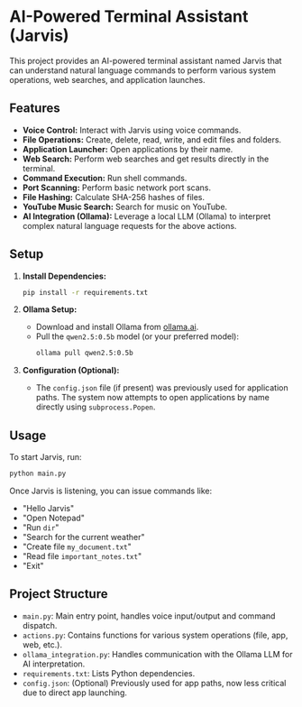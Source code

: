 # AI-Powered Terminal Assistant (Jarvis)

This project provides an AI-powered terminal assistant named Jarvis that can understand natural language commands to perform various system operations, web searches, and application launches.

## Features

- **Voice Control:** Interact with Jarvis using voice commands.
- **File Operations:** Create, delete, read, write, and edit files and folders.
- **Application Launcher:** Open applications by their name.
- **Web Search:** Perform web searches and get results directly in the terminal.
- **Command Execution:** Run shell commands.
- **Port Scanning:** Perform basic network port scans.
- **File Hashing:** Calculate SHA-256 hashes of files.
- **YouTube Music Search:** Search for music on YouTube.
- **AI Integration (Ollama):** Leverage a local LLM (Ollama) to interpret complex natural language requests for the above actions.

## Setup

1.  **Install Dependencies:**
    ```bash
    pip install -r requirements.txt
    ```

2.  **Ollama Setup:**
    -   Download and install Ollama from [ollama.ai](https://ollama.ai/).
    -   Pull the `qwen2.5:0.5b` model (or your preferred model):
        ```bash
        ollama pull qwen2.5:0.5b
        ```

3.  **Configuration (Optional):**
    -   The `config.json` file (if present) was previously used for application paths. The system now attempts to open applications by name directly using `subprocess.Popen`.

## Usage

To start Jarvis, run:

```bash
python main.py
```

Once Jarvis is listening, you can issue commands like:

-   "Hello Jarvis"
-   "Open Notepad"
-   "Run `dir`"
-   "Search for the current weather"
-   "Create file `my_document.txt`"
-   "Read file `important_notes.txt`"
-   "Exit"

## Project Structure

-   `main.py`: Main entry point, handles voice input/output and command dispatch.
-   `actions.py`: Contains functions for various system operations (file, app, web, etc.).
-   `ollama_integration.py`: Handles communication with the Ollama LLM for AI interpretation.
-   `requirements.txt`: Lists Python dependencies.
-   `config.json`: (Optional) Previously used for app paths, now less critical due to direct app launching.
